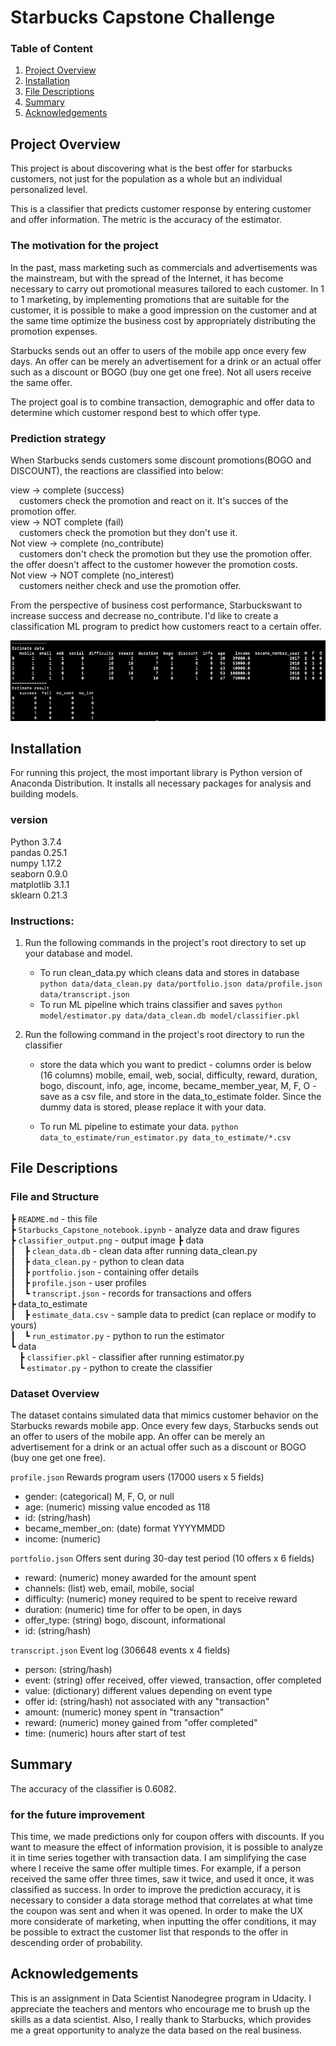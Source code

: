 # Starbucks Capstone Challenge

### Table of Content
1. [Project Overview](#project_overview)
1. [Installation](#installation)
1. [File Descriptions](#file_descriptions)
1. [Summary](#summary)
1. [Acknowledgements](#Acknowledgements)



## Project Overview <a name="#project_overview"></a>
This project is about discovering what is the best offer for starbucks customers, not just for the population as a whole but an individual personalized level.

This is a classifier that predicts customer response by entering customer and offer information.
The metric is the accuracy of the estimator.


### The motivation for the project
In the past, mass marketing such as commercials and advertisements was the mainstream, but with the spread of the Internet, it has become necessary to carry out promotional measures tailored to each customer.
In 1 to 1 marketing, by implementing promotions that are suitable for the customer, it is possible to make a good impression on the customer and at the same time optimize the business cost by appropriately distributing the promotion expenses.

Starbucks sends out an offer to users of the mobile app once every few days. An offer can be merely an advertisement for a drink or an actual offer such as a discount or BOGO (buy one get one free).
Not all users receive the same offer.

The project goal is to combine transaction, demographic and offer data to determine which customer  respond best to which offer type.


### Prediction strategy
When Starbucks sends customers some discount promotions(BOGO and DISCOUNT), the reactions are classified into below:

view -> complete (success)  
&emsp;customers check the promotion and react on it. It's succes of the promotion offer.  
view -> NOT complete (fail)  
&emsp;customers check the promotion but they don't use it.  
Not view -> complete (no_contribute)  
&emsp;customers don't check the promotion but they use the promotion offer. the offer doesn't affect to the customer however the promotion costs.  
Not view -> NOT complete (no_interest)  
&emsp;customers neither check and use the promotion offer.  

From the perspective of business cost performance, Starbuckswant to increase success and decrease no_contribute. I'd like to create a classification ML program to predict how customers react to a certain offer.  

![screenshot of the output](classifier_output.png)


## Installation <a name="installation"></a>
For running this project, the most important library is Python version of Anaconda Distribution. It installs all necessary packages for analysis and building models.
### version
Python 3.7.4  
pandas              0.25.1  
numpy               1.17.2  
seaborn              0.9.0  
matplotlib           3.1.1  
sklearn             0.21.3

### Instructions:
1. Run the following commands in the project's root directory to set up your database and model.

    - To run clean_data.py which cleans data and stores in database
        `python data/data_clean.py data/portfolio.json data/profile.json data/transcript.json`
    - To run ML pipeline which trains classifier and saves
        `python model/estimator.py data/data_clean.db model/classifier.pkl`

2. Run the following command in the project's root directory to run the classifier
    - store the data which you want to predict
          - columns order is below (16 columns)
              mobile, email, web, social, difficulty, reward, duration, bogo,
              discount, info, age, income, became_member_year, M, F, O
          - save as a csv file, and store in the data_to_estimate folder.
              Since the dummy data is stored, please replace it with your data.

    - To run ML pipeline to estimate your data.
        `python data_to_estimate/run_estimator.py data_to_estimate/*.csv`


## File Descriptions <a name="file_descriptions"></a>
### File and Structure
┣ `README.md` - this file  
┣ `Starbucks_Capstone_notebook.ipynb` - analyze data and draw figures  
┣ `classifier_output.png` - output image 
┣ data  
┃&emsp;┣ `clean_data.db` - clean data after running data_clean.py  
┃&emsp;┣ `data_clean.py` - python to clean data  
┃&emsp;┣ `portfolio.json` - containing offer details   
┃&emsp;┣ `profile.json` - user profiles      
┃&emsp;┗ `transcript.json` - records for transactions and offers  
┣ data_to_estimate  
┃&emsp;┣ `estimate_data.csv` - sample data to predict (can replace or modify to yours)  
┃&emsp;┗ `run_estimator.py` - python to run the estimator  
┗ data  
&emsp;┣ `classifier.pkl` - classifier after running estimator.py  
&emsp;┗ `estimator.py` - python to create the classifier


### Dataset Overview
The dataset contains simulated data that mimics customer behavior on the Starbucks rewards mobile app. Once every few days, Starbucks sends out an offer to users of the mobile app. An offer can be merely an advertisement for a drink or an actual offer such as a discount or BOGO (buy one get one free).


`profile.json`
Rewards program users (17000 users x 5 fields)
- gender: (categorical) M, F, O, or null
- age: (numeric) missing value encoded as 118
- id: (string/hash)
- became_member_on: (date) format YYYYMMDD
- income: (numeric)

`portfolio.json` Offers sent during 30-day test period (10 offers x 6 fields)
- reward: (numeric) money awarded for the amount spent
- channels: (list) web, email, mobile, social
- difficulty: (numeric) money required to be spent to receive reward
- duration: (numeric) time for offer to be open, in days
- offer_type: (string) bogo, discount, informational
- id: (string/hash)

`transcript.json` Event log (306648 events x 4 fields)
- person: (string/hash)
- event: (string) offer received, offer viewed, transaction, offer completed
- value: (dictionary) different values depending on event type
- offer id: (string/hash) not associated with any "transaction"
- amount: (numeric) money spent in "transaction"
- reward: (numeric) money gained from "offer completed"
- time: (numeric) hours after start of test

## Summary <a name="#summary"></a>
The accuracy of the classifier is 0.6082.

### for the future improvement
This time, we made predictions only for coupon offers with discounts. If you want to measure the effect of information provision, it is possible to analyze it in time series together with transaction data.
I am simplifying the case where I receive the same offer multiple times. For example, if a person received the same offer three times, saw it twice, and used it once, it was classified as success. In order to improve the prediction accuracy, it is necessary to consider a data storage method that correlates at what time the coupon was sent and when it was opened.
In order to make the UX more considerate of marketing, when inputting the offer conditions, it may be possible to extract the customer list that responds to the offer in descending order of probability.



## Acknowledgements <a name="acknowledgements"></a>
This is an assignment in Data Scientist Nanodegree program in Udacity.
I appreciate the teachers and mentors who encourage me to brush up the skills as a data scientist.
Also, I really thank to Starbucks, which provides me a great opportunity to analyze the data based on the real business.
